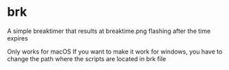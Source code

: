 # brk
A simple breaktimer that results at breaktime.png flashing after the time expires

Only works for macOS
If you want to make it work for windows, you have to change the path where the scripts are located in brk file
